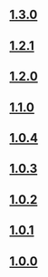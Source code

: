 ## [1.3.0](https://github.com/lumunix/domain/releases/tag/1.3.0)
## [1.2.1](https://github.com/lumunix/domain/releases/tag/1.2.1)
## [1.2.0](https://github.com/lumunix/domain/releases/tag/1.2.0)
## [1.1.0](https://github.com/lumunix/domain/releases/tag/1.1.0)
## [1.0.4](https://github.com/lumunix/domain/releases/tag/1.0.4)
## [1.0.3](https://github.com/lumunix/domain/releases/tag/1.0.3)
## [1.0.2](https://github.com/lumunix/domain/releases/tag/1.0.2)
## [1.0.1](https://github.com/lumunix/domain/releases/tag/1.0.1)
## [1.0.0](https://github.com/lumunix/domain/releases/tag/1.0.0)
